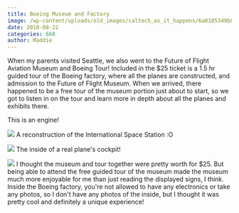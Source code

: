 ```yaml
---
title: Boeing Museum and Factory
image: /wp-content/uploads/old_images/caltech_as_it_happens/6a0105349b8251970b022ad3a81f16200b.jpg
date: 2018-08-22
categories: 668
author: Maddie
---
```



When my parents visited Seattle, we also went to the Future of Flight Aviation Museum and Boeing Tour! Included in the $25 ticket is a 1.5 hr guided tour of the Boeing factory, where all the planes are constructed, and admission to the Future of Flight Museum. When we arrived, there happened to be a free tour of the museum portion just about to start, so we got to listen in on the tour and learn more in depth about all the planes and exhibits there.

This is an engine!

![](/old_images/caltech_as_it_happens/6a0105349b8251970b022ad3a81f12200b.jpg)
A reconstruction of the International Space Station :O

![](/old_images/caltech_as_it_happens/6a0105349b8251970b022ad3a81f02200b.jpg)
The inside of a real plane's cockpit!

![](/old_images/caltech_as_it_happens/6a0105349b8251970b022ad3a81f0a200b.jpg)
I thought the museum and tour together were pretty worth for $25. But being able to attend the free guided tour of the museum made the museum much more enjoyable for me than just reading the displayed signs, I think. Inside the Boeing factory, you're not allowed to have any electronics or take any photos, so I don't have any photos of the inside, but I thought it was pretty cool and definitely a unique experience!

